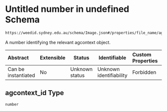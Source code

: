 # Untitled number in undefined Schema

```txt
https://weedid.sydney.edu.au/schema/Image.json#/properties/file_name/agcontext_id
```

A number identifying the relevant agcontext object.


| Abstract            | Extensible | Status         | Identifiable            | Custom Properties | Additional Properties | Access Restrictions | Defined In                                                      |
| :------------------ | ---------- | -------------- | ----------------------- | :---------------- | --------------------- | ------------------- | --------------------------------------------------------------- |
| Can be instantiated | No         | Unknown status | Unknown identifiability | Forbidden         | Allowed               | none                | [Image.schema.json\*](Image.schema.json "open original schema") |

## agcontext_id Type

`number`
